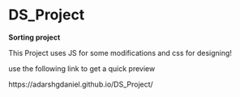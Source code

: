 # DS_Project
<b>Sorting project</b>

<p>This Project uses JS for some modifications and css for designing!</p>

<p>use the following link to get a quick preview</p>
<snipet>https://adarshgdaniel.github.io/DS_Project/</snipet>


